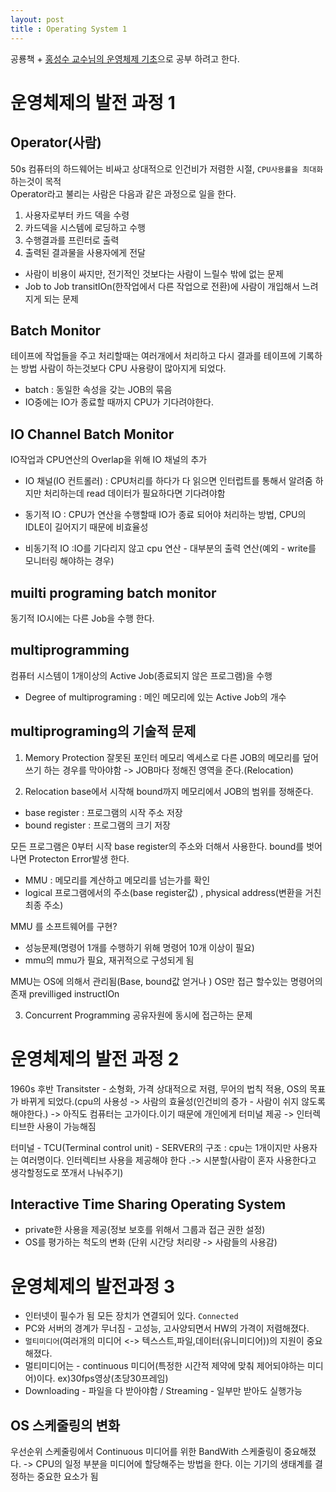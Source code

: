 ```yaml
---
layout: post
title : Operating System 1
---
```


공룡책 + [홍성수 교수님의 운영체제 기초](http://snui.snu.ac.kr/ocw/index.php?mode=view&id=623)으로 공부 하려고 한다.

# 운영체제의 발전 과정 1

## Operator(사람)
50s 컴퓨터의 하드웨어는 비싸고 상대적으로 인건비가 저렴한 시절, `CPU사용률을 최대화`하는것이 목적   
Operator라고 불리는 사람은 다음과 같은 과정으로 일을 한다.
1. 사용자로부터 카드 덱을 수령
2. 카드덱을 시스템에 로딩하고 수행
3. 수행결과를 프린터로 출력
4. 출력된 결과물을 사용자에게 전달
- 사람이 비용이 싸지만, 전기적인 것보다는 사람이 느릴수 밖에 없는 문제
- Job to Job transitIOn(한작업에서 다른 작업으로 전환)에 사람이 개입해서 느려지게 되는 문제

## Batch Monitor
테이프에 작업들을 주고 처리할때는 여러개에서 처리하고 다시 결과를 테이프에 기록하는 방법
사람이 하는것보다 CPU 사용량이 많아지게 되었다.
- batch : 동일한 속성을 갖는 JOB의 묶음
- IO중에는 IO가 종료할 때까지 CPU가 기다려야한다. 

## IO Channel Batch Monitor
IO작업과 CPU연산의 Overlap을 위해 IO 채널의 추가
- IO 채널(IO 컨트롤러) : CPU처리를 하다가 다 읽으면 인터럽트를 통해서 알려줌 하지만 처리하는데 read 데이터가 필요하다면 기다려야함

- 동기적 IO : CPU가 연산을 수행할때 IO가 종료 되어야 처리하는 방법, CPU의 IDLE이 길어지기 때문에 비효율성

- 비동기적 IO :IO를 기다리지 않고 cpu 연산 - 대부분의 출력 연산(예외 - write를 모니터링 해야하는 경우)

## muilti programing batch monitor
동기적 IO시에는 다른 Job을 수행 한다.

## multiprogramming
컴퓨터 시스템이 1개이상의 Active Job(종료되지 않은 프로그램)을 수행
- Degree of multiprograming : 메인 메모리에 있는 Active Job의 개수 

## multiprograming의 기술적 문제
1. Memory Protection
잘못된 포인터 메모리 엑세스로 다른 JOB의 메모리를 덮어쓰기 하는 경우를 막아야함
-> JOB마다 정해진 영역을 준다.(Relocation)

2. Relocation
base에서 시작해 bound까지 메모리에서 JOB의 범위를 정해준다.
- base register : 프로그램의 시작 주소 저장
- bound register : 프로그램의 크기 저장  

모든 프로그램은 0부터 시작 base register의 주소와 더해서 사용한다. bound를 벗어나면 Protecton Error발생 한다.
- MMU : 메모리를 계산하고 메모리를 넘는가를 확인
- logical 프로그램에서의 주소(base register값) , physical address(변환을 거친 최종 주소) 

MMU 를 소프트웨어를 구현?
- 성능문제(명령어 1개를 수행하기 위해 명령어 10개 이상이 필요)
- mmu의 mmu가 필요, 재귀적으로 구성되게 됨

MMU는 OS에 의해서 관리됨(Base, bound값 얻거나 )
OS만 접근 할수있는 명령어의 존재 previlliged instructIOn

3. Concurrent Programming
공유자원에 동시에 접근하는 문제 

# 운영체제의 발전 과정 2
1960s 후반
Transitster - 소형화, 가격 상대적으로 저렴, 무어의 법칙 적용, OS의 목표가 바뀌게 되었다.(cpu의 사용성 -> 사람의 효율성(인건비의 증가 - 사람이 쉬지 않도록 해야한다.)
-> 아직도 컴퓨터는 고가이다.이기 때문에 개인에게 터미널 제공 -> 인터렉티브한 사용이 가능해짐

터미널 - TCU(Terminal control unit) - SERVER의 구조 : cpu는 1개이지만 사용자는 여러명이다. 인터렉티브 사용을 제공해야 한다 .-> 시분할(사람이 혼자 사용한다고 생각할정도로 쪼개서 나눠주기)

## Interactive Time Sharing Operating System
- private한 사용을 제공(정보 보호를 위해서 그룹과 접근 권한 설정)
- OS를 평가하는 척도의 변화 (단위 시간당 처리량 -> 사람들의 사용감)

# 운영체제의 발전과정 3
- 인터넷이 필수가 됨 모든 장치가 연결되어 있다. `Connected`
- PC와 서버의 경계가 무너짐 - 고성능, 고사양되면서 HW의 가격이 저렴해졌다.
- `멀티미디어`(여러개의 미디어 <-> 텍스스트,파일,데이터(유니미디어))의 지원이 중요해졌다.
- 멀티미디어는 - continuous 미디어(특정한 시간적 제약에 맞춰 제어되야하는 미디어)이다. ex)30fps영상(초당30프레임) 
- Downloading - 파일을 다 받아야함 / Streaming - 일부만 받아도 실행가능
## OS 스케줄링의 변화 
우선순위 스케줄링에서 Continuous 미디어를 위한 BandWith 스케줄링이 중요해졌다. -> CPU의 일정 부분을 미디어에 할당해주는 방법을 한다.
이는 기기의 생태계를 결정하는 중요한 요소가 됨